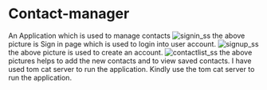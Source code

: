 # Contact-manager
An Application which is used to manage contacts
![signin_ss](https://user-images.githubusercontent.com/67791661/158062513-9421323b-b29f-4a5f-a4b1-03050ae0b4d4.png)
the above picture is Sign in page which is used to login into user account.
![signup_ss](https://user-images.githubusercontent.com/67791661/158062518-b94a52f0-bbae-4743-9e26-e0486199fced.png)
the above picture is used to create an account.
![contactlist_ss](https://user-images.githubusercontent.com/67791661/158062521-f9de0b51-65de-4ea8-b5f3-cd8ed57be8b3.png)
the above pictures helps to add the new contacts and to view saved contacts.
I have used tom cat server to run the application.
Kindly use the tom cat server to run the application.
